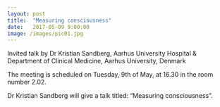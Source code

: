 ```yaml
---
layout: post
title:  "Measuring consciousness"
date:   2017-05-09 9:00:00
image: /images/pic01.jpg
---
```


Invited talk by Dr Kristian Sandberg, Aarhus University Hospital & Department of Clinical Medicine, Aarhus University, Denmark

The meeting is scheduled on Tuesday, 9th of May, at 16.30 in the room number 2.02.

Dr Kristian Sandberg will give a talk titled: “Measuring consciousness”.
